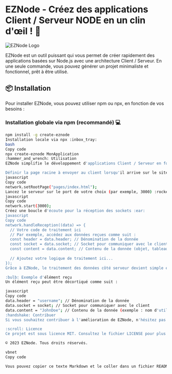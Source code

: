 # EZNode - Créez des applications Client / Serveur NODE en un clin d'œil ! :rocket:

![EZNode Logo](https://image.noelshack.com/fichiers/2023/36/6/1694287497-eznode.png)

EZNode est un outil puissant qui vous permet de créer rapidement des applications basées sur Node.js avec une architecture Client / Serveur. En une seule commande, vous pouvez générer un projet minimaliste et fonctionnel, prêt à être utilisé.

## :package: Installation

Pour installer EZNode, vous pouvez utiliser npm ou npx, en fonction de vos besoins :

### Installation globale via npm (recommandé) :computer:

```bash
npm install -g create-eznode
Installation locale via npx :inbox_tray:
bash
Copy code
npx create-eznode MonApplication
:hammer_and_wrench: Utilisation
EZNode simplifie le développement d'applications Client / Serveur en fournissant des fonctions côté serveur faciles à utiliser. Voici comment vous pouvez commencer :

Définir la page racine à envoyer au client lorsqu'il arrive sur le site :page_with_curl:
javascript
Copy code
network.setRootPage("pages/index.html");
Lancez le serveur sur le port de votre choix (par exemple, 3000) :rocket:
javascript
Copy code
network.start(3000);
Créez une boucle d'écoute pour la réception des sockets :ear:
javascript
Copy code
network.handleReception((data) => {
  // Votre code de traitement ici
  // Par exemple, accédez aux données reçues comme suit :
  const header = data.header; // Dénomination de la donnée
  const socket = data.socket; // Socket pour communiquer avec le client
  const content = data.content; // Contenu de la donnée (objet, tableau, etc.)
  
  // Ajoutez votre logique de traitement ici...
});
Grâce à EZNode, le traitement des données côté serveur devient simple et efficace.

:bulb: Exemple d'élément reçu
Un élément reçu peut être décortiqué comme suit :

javascript
Copy code
data.header = "username"; // Dénomination de la donnée
data.socket = socket; // Socket pour communiquer avec le client
data.content = "JohnDoe"; // Contenu de la donnée (exemple : nom d'utilisateur)
:handshake: Contribuer
Si vous souhaitez contribuer à l'amélioration de EZNode, n'hésitez pas à soumettre des pull requests ou à signaler des problèmes dans notre repository GitHub.

:scroll: Licence
Ce projet est sous licence MIT. Consultez le fichier LICENSE pour plus d'informations.

© 2023 EZNode. Tous droits réservés.

vbnet
Copy code

Vous pouvez copier ce texte Markdown et le coller dans un fichier README.md 
